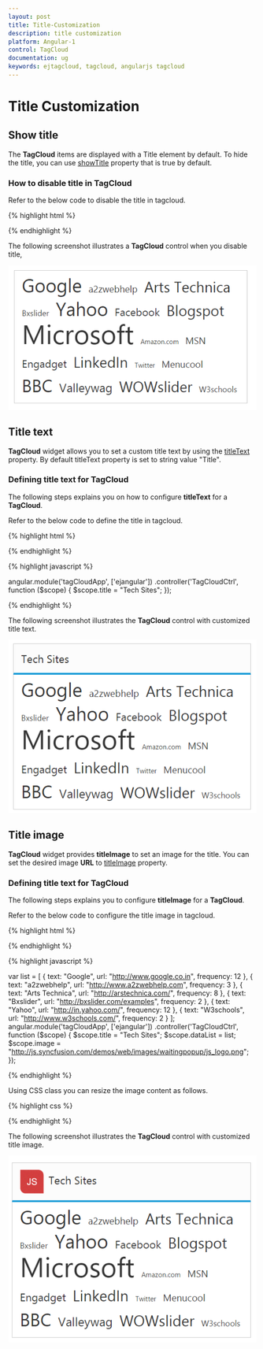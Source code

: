 ```yaml
---
layout: post
title: Title-Customization
description: title customization
platform: Angular-1
control: TagCloud
documentation: ug
keywords: ejtagcloud, tagcloud, angularjs tagcloud
---
```


# Title Customization

## Show title

The **TagCloud** items are displayed with a Title element by default. To hide the title, you can use [showTitle](https://help.syncfusion.com/api/js/ejtagcloud#members:showtitle) property that is true by default.

### How to disable title in TagCloud

Refer to the below code to disable the title in tagcloud.

{% highlight html %}

 <div id="techweblist" ej-tagcloud e-datasource="dataList" e-showtitle="false"></div>

{% endhighlight %}

The following screenshot illustrates a **TagCloud** control when you disable title,

![](Title-Customization_images/Title-Customization_img1.png) 


## Title text

**TagCloud** widget allows you to set a custom title text by using the [titleText](https://help.syncfusion.com/api/js/ejtagcloud#members:titletext) property. By default titleText property is set to string value "Title".

### Defining title text for TagCloud

The following steps explains you on how to configure **titleText** for a **TagCloud**.

Refer to the below code to define the title in tagcloud.

{% highlight html %}

 <div id="techweblist" ej-tagcloud e-datasource="dataList" e-showtitle="true" e-titletext="title"></div>

{% endhighlight %}

{% highlight javascript %}

angular.module('tagCloudApp', ['ejangular'])
.controller('TagCloudCtrl', function ($scope) {
    $scope.title = "Tech Sites";
});

{% endhighlight %}

The following screenshot illustrates the **TagCloud** control with customized title text.

![](Title-Customization_images/Title-Customization_img2.png)


## Title image

**TagCloud** widget provides **titleImage** to set an image for the title. You can set the desired image **URL** to [titleImage](https://help.syncfusion.com/api/js/ejtagcloud#members:titleimage) property.

### Defining title text for TagCloud

The following steps explains you to configure **titleImage** for a **TagCloud**.

Refer to the below code to configure the title image in tagcloud.

{% highlight html %}

<div id="techweblist" ej-tagcloud e-datasource="dataList" e-titleimage="image" e-titletext="title"></div>

{% endhighlight %}

{% highlight javascript %}

var list = [
{ text: "Google", url: "http://www.google.co.in", frequency: 12 },
    { text: "a2zwebhelp", url: "http://www.a2zwebhelp.com", frequency: 3 },
    { text: "Arts Technica", url: "http://arstechnica.com/", frequency: 8 },
    { text: "Bxslider", url: "http://bxslider.com/examples", frequency: 2 },
    { text: "Yahoo", url: "http://in.yahoo.com/", frequency: 12 },
    { text: "W3schools", url: "http://www.w3schools.com/", frequency: 2 }
];
angular.module('tagCloudApp', ['ejangular'])
.controller('TagCloudCtrl', function ($scope) {
    $scope.title = "Tech Sites";
    $scope.dataList = list;
    $scope.image = "http://js.syncfusion.com/demos/web/images/waitingpopup/js_logo.png";
});

{% endhighlight %}

Using CSS class you can resize the image content as follows.

{% highlight css %}

<style type="text/css">

.e-title-img {
    height:35px;
    width:35px;
}

</style>

{% endhighlight %}

The following screenshot illustrates the **TagCloud** control with customized title image.

![](Title-Customization_images/Title-Customization_img3.png)
